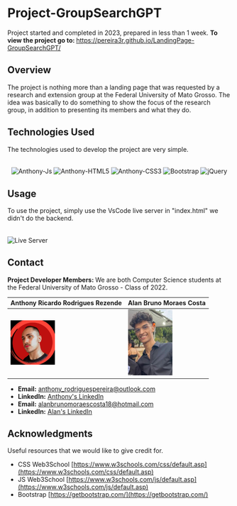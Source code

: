 # Project-GroupSearchGPT

Project started and completed in 2023, prepared in less than 1 week. <strong> To view the project go to: </strong> https://pereira3r.github.io/LandingPage-GroupSearchGPT/

## Overview
The project is nothing more than a landing page that was requested by a research and extension group at the Federal University of Mato Grosso. The idea was basically to do something to show the focus of the research group, in addition to presenting its members and what they do.

## Technologies Used

The technologies used to develop the project are very simple.

<div style="display: inline_block" align= "center"><br>
  <img align="center" alt="Anthony-Js" height="38" width="100" src="https://img.shields.io/badge/JavaScript-F7DF1E?style=for-the-badge&logo=javascript&logoColor=black">
  <img align="center" alt="Anthony-HTML5" height="38" width="100" src="https://img.shields.io/badge/HTML5-E34F26?style=for-the-badge&logo=html5&logoColor=white">
  <img align="center" alt="Anthony-CSS3" height="38" width="100" src="https://img.shields.io/badge/CSS3-1572B6?style=for-the-badge&logo=css3&logoColor=white">
  <img align="center" alt="Bootstrap" height="38" width="100" src="https://img.shields.io/badge/Bootstrap-563D7C?style=for-the-badge&logo=bootstrap&logoColor=white">
  <img align="center" alt="jQuery" height="38" width="100" src="https://img.shields.io/badge/jQuery-0769AD?style=for-the-badge&logo=jquery&logoColor=white">
</div>

## Usage

To use the project, simply use the VsCode live server in "index.html" we didn't do the backend.
<div style="display: block"><br>
<img align="center" alt="Live Server" height="38" width="120" src="https://img.shields.io/badge/Live%20Server-323330?style=for-the-badge&logo=visual-studio-code&logoColor=white">
</div>

## Contact
<strong> Project Developer Members: </strong> We are both Computer Science students at the Federal University of Mato Grosso - Class of 2022.

| Anthony Ricardo Rodrigues Rezende | Alan Bruno Moraes Costa |
| --- | --- |
| <img src="./ImagesMembers/anthony.jpeg" alt="Anthony's Photo" width="100"/> | <img src="./ImagesMembers/alan.jpeg" alt="Alan's Photo" width="100"/> |

- **Email:** anthony_rodriguespereira@outlook.com
- **LinkedIn:** [Anthony's LinkedIn](https://www.linkedin.com/in/anthony-ricardo-rodrigues-rezende-486917227/)
  <br>
- **Email:** alanbrunomoraescosta18@hotmail.com
- **LinkedIn:** [Alan's LinkedIn](https://www.linkedin.com/in/alan-bruno-moraes)


## Acknowledgments
Useful resources that we would like to give credit for.

- CSS Web3School [https://www.w3schools.com/css/default.asp](https://www.w3schools.com/css/default.asp)
- JS Web3School [https://www.w3schools.com/js/default.asp](https://www.w3schools.com/js/default.asp)
- Bootstrap [https://getbootstrap.com/](https://getbootstrap.com/)

##

